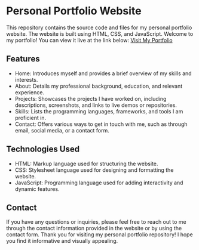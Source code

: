 # Personal Portfolio Website

This repository contains the source code and files for my personal portfolio website. The website is built using HTML, CSS, and JavaScript.
Welcome to my portfolio! You can view it live at the link below:
[Visit My Portfolio](https://aeniparmar.github.io/AeniPortfolio/)

## Features

- Home: Introduces myself and provides a brief overview of my skills and interests.
- About: Details my professional background, education, and relevant experience.
- Projects: Showcases the projects I have worked on, including descriptions, screenshots, and links to live demos or repositories.
- Skills: Lists the programming languages, frameworks, and tools I am proficient in.
- Contact: Offers various ways to get in touch with me, such as through email, social media, or a contact form.

## Technologies Used

- HTML: Markup language used for structuring the website.
- CSS: Stylesheet language used for designing and formatting the website.
- JavaScript: Programming language used for adding interactivity and dynamic features.

## Contact

If you have any questions or inquiries, please feel free to reach out to me through the contact information provided in the website or by using the contact form.
Thank you for visiting my personal portfolio repository! I hope you find it informative and visually appealing.
